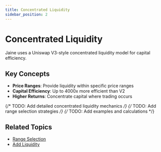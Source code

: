 ```yaml
---
title: Concentrated Liquidity
sidebar_position: 2
---
```


# Concentrated Liquidity

Jaine uses a Uniswap V3-style concentrated liquidity model for capital efficiency.

## Key Concepts

- **Price Ranges**: Provide liquidity within specific price ranges
- **Capital Efficiency**: Up to 4000x more efficient than V2
- **Higher Returns**: Concentrate capital where trading occurs

{/* TODO: Add detailed concentrated liquidity mechanics */}
{/* TODO: Add range selection strategies */}
{/* TODO: Add examples and calculations */}

## Related Topics
- [Range Selection](./range-selection)
- [Add Liquidity](./add-liquidity)
